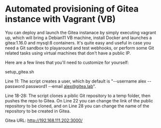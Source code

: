 # Automated provisioning of Gitea instance with Vagrant (VB)

You can deploy and launch the Gitea instanace by simply executing vagrant up, which will bring a Debian11 VB machine, install Docker and launches a gitea:1.16.0 and mysql:8 containers. It's quite easy and useful in case you need a Git sandbox to playaround and test webhooks, or perform some Git related tasks using virtual machines that don't have a public IP.

Here are a few lines that you'll need to customize for yourself:

setup_gitea.sh

Line 11: The script creates a user, which by default is "--username alex --password password1 --email alex@gitea.lab".

Line 18-28: The script clones a piblic Git repository to a temp folder, then pushes the repo to Gitea. On Line 22 you can change the link of the public repository to be cloned, and on Line 28 you can change the name of the repository to be created in Gitea.

Gitea URL: http://192.168.111.202:3000/
